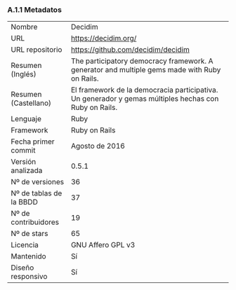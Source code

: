 ### A.1.1 Metadatos

<table>
  <tr>
    <td>Nombre</td>
    <td>Decidim</td>
  </tr>
  <tr>
    <td>URL</td>
    <td><a href="https://decidim.org/">https://decidim.org/</a></td>
  </tr>
  <tr>
    <td>URL repositorio</td>
    <td><a href="https://github.com/decidim/decidim">https://github.com/decidim/decidim</a></td>
  </tr>
  <tr>
    <td>Resumen (Inglés)</td>
    <td>The participatory democracy framework. A generator and multiple gems made with Ruby on Rails.</td>
  </tr>
  <tr>
    <td>Resumen (Castellano)</td>
    <td>El framework de la democracia participativa. Un generador y gemas múltiples hechas con Ruby on Rails.</td>
  </tr>
  <tr>
    <td>Lenguaje</td>
    <td>Ruby</td>
  </tr>
  <tr>
    <td>Framework</td>
    <td>Ruby on Rails</td>
  </tr>
  <tr>
    <td>Fecha primer commit</td>
    <td>Agosto de 2016</td>
  </tr>
  <tr>
    <td>Versión analizada</td>
    <td>0.5.1</td>
  </tr>
  <tr>
    <td>Nº de versiones</td>
    <td>36</td>
  </tr>
  <tr>
    <td>Nº de tablas de la BBDD</td>
    <td>37</td>
  </tr>
  <tr>
    <td>Nº de contribuidores</td>
    <td>19</td>
  </tr>
  <tr>
    <td>Nº de stars</td>
    <td>65</td>
  </tr>
  <tr>
    <td>Licencia</td>
    <td> GNU Affero GPL v3</td>
  </tr>
  <tr>
    <td>Mantenido</td>
    <td>Sí</td>
  </tr>
  <tr>
    <td>Diseño responsivo</td>
    <td>Sí</td>
  </tr>
</table>

